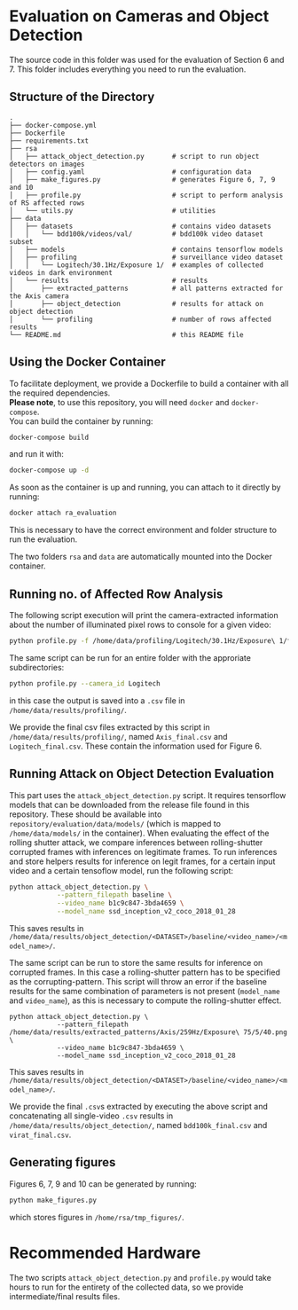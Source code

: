 # Evaluation on Cameras and Object Detection

The source code in this folder was used for the evaluation of Section 6 and 7.
This folder includes everything you need to run the evaluation.


## Structure of the Directory

```
.     
├── docker-compose.yml     
├── Dockerfile     
├── requirements.txt                                   
├── rsa                                                  
│   ├── attack_object_detection.py       # script to run object detectors on images
│   ├── config.yaml                      # configuration data
│   ├── make_figures.py                  # generates Figure 6, 7, 9 and 10
│   ├── profile.py                       # script to perform analysis of RS affected rows
│   └── utils.py                         # utilities
├── data                                 
│   ├── datasets                         # contains video datasets
│   │   └── bdd100k/videos/val/          # bdd100k video dataset subset
│   ├── models                           # contains tensorflow models
│   ├── profiling                        # surveillance video dataset
│   │   └── Logitech/30.1Hz/Exposure 1/  # examples of collected videos in dark environment
│   └── results                          # results
│       ├── extracted_patterns           # all patterns extracted for the Axis camera
│       ├── object_detection             # results for attack on object detection 
│       └── profiling                    # number of rows affected results
└── README.md                            # this README file
```

## Using the Docker Container

To facilitate deployment, we provide a Dockerfile to build a container with all the required dependencies.
<br>**Please note**, to use this repository, you will need `docker` and `docker-compose`.
<br>You can build the container by running:

```sh
docker-compose build
```
and run it with:

```sh
docker-compose up -d
```
As soon as the container is up and running, you can attach to it directly by running:
```sh
docker attach ra_evaluation
```
This is necessary to have the correct environment and folder structure to run the evaluation.

The two folders `rsa` and `data` are automatically mounted into the Docker container.

## Running no. of Affected Row Analysis

The following script execution will print the camera-extracted information about
the number of illuminated pixel rows to console for a given video:
```sh
python profile.py -f /home/data/profiling/Logitech/30.1Hz/Exposure\ 1/freq_30.1_exp_1_dc_10.mkv
```

The same script can be run for an entire folder with the approriate subdirectories:
```sh
python profile.py --camera_id Logitech 
```
in this case the output is saved into a `.csv` file in `/home/data/results/profiling/`.

We provide the final csv files extracted by this script in `/home/data/results/profiling/`,
named `Axis_final.csv` and `Logitech_final.csv`. These contain the information 
used for Figure 6.

## Running Attack on Object Detection Evaluation

This part uses the `attack_object_detection.py` script.
It requires tensorflow models that can be downloaded from the release file found in this
repository. These should be available into `repository/evaluation/data/models/` (which is mapped to
`/home/data/models/` in the container).
When evaluating the effect of the rolling shutter attack, we compare inferences between
rolling-shutter corrupted frames with inferences on legitimate frames.
To run inferences and store helpers results for inference on legit frames,
for a certain input video and a certain tensoflow model, run the following script:

```sh
python attack_object_detection.py \
            --pattern_filepath baseline \
            --video_name b1c9c847-3bda4659 \
            --model_name ssd_inception_v2_coco_2018_01_28
```
This saves results in `/home/data/results/object_detection/<DATASET>/baseline/<video_name>/<model_name>/`.

The same script can be run to store the same results for inference on corrupted frames. 
In this case a rolling-shutter pattern has to be specified as the corrupting-pattern.
This script will throw an error if the baseline results for the same combination of 
parameters is not present (`model_name` and `video_name`), as this is necessary to
compute the rolling-shutter effect.
```
python attack_object_detection.py \
            --pattern_filepath /home/data/results/extracted_patterns/Axis/259Hz/Exposure\ 75/5/40.png \
            --video_name b1c9c847-3bda4659 \
            --model_name ssd_inception_v2_coco_2018_01_28
```
This saves results in `/home/data/results/object_detection/<DATASET>/baseline/<video_name>/<model_name>/`.

We provide the final `.csv`s extracted by executing the above script and concatenating
all single-video `.csv` results in `/home/data/results/object_detection/`, named 
`bdd100k_final.csv` and `virat_final.csv`.

## Generating figures

Figures 6, 7, 9 and 10 can be generated by running:
```sh
python make_figures.py
```
which stores figures in `/home/rsa/tmp_figures/`.

# Recommended Hardware

The two scripts `attack_object_detection.py` and `profile.py` would take hours to run
for the entirety of the collected data, so we provide intermediate/final results files.

